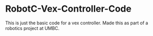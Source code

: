 # RobotC-Vex-Controller-Code
This is just the basic code for a vex controller. Made this as part of a robotics project at UMBC.
